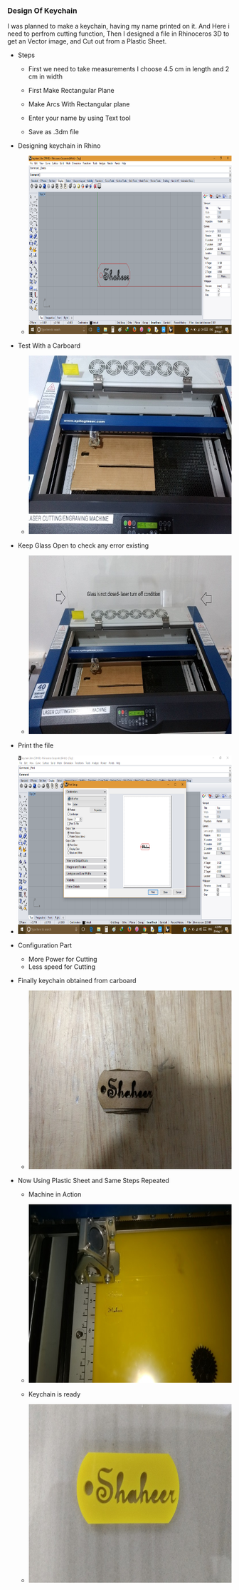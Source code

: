 ### Design Of Keychain

  I was planned to make a keychain, having my name printed on it. And Here i need to perfrom cutting function,
    Then I designed a file in Rhinoceros 3D to get an Vector image, and Cut out from a Plastic Sheet. 
    
- Steps
  
   - First we need to take measurements I choose 4.5 cm in length and 2 cm in width
    
   - First Make Rectangular Plane 
   
   - Make Arcs With Rectangular plane 
   
   - Enter your name by using Text tool
   
   - Save as .3dm file 
   
- Designing keychain in Rhino

  - <img src="d1.png" Height="400" Width="711">
  
- Test With a Carboard

  - <img src="Test.jpg" Height="400" Width="711">

- Keep Glass Open to check any error existing

  - <img src="sec1.jpg" Height="400" Width="711">
  
-  Print the file

  - <img src="p99.png" Height="400" Width="711">
  
- Configuration Part 

   - More Power for Cutting
   - Less speed for Cutting
   
- Finally keychain obtained from carboard
  
  - <img src="t8.jpg" Height="400" Width="711">
  
- Now Using Plastic Sheet and Same Steps Repeated

  - Machine in Action

  - <img src="a3.jpg" Height="400" Width="711">
  
  - Keychain is ready
  
  - <img src="p1.jpg" Height="400" Width="711">

